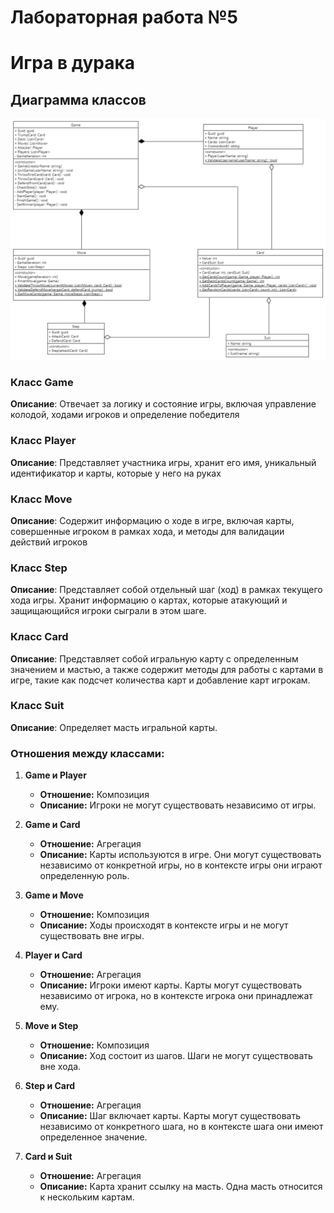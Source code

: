 # Лабораторная работа №5
# Игра в дурака

## Диаграмма классов

![Диаграмма классов](<./images/classes diagram.png>)

### Класс **Game**
**Описание**: Отвечает за логику и состояние игры, включая управление колодой, ходами игроков и определение победителя

### Класс **Player**
**Описание**: Представляет участника игры, хранит его имя, уникальный идентификатор и карты, которые у него на руках

### Класс **Move**
**Описание**: Содержит информацию о ходе в игре, включая карты, совершенные игроком в рамках хода, и методы для валидации действий игроков

### Класс **Step**
**Описание**: Представляет собой отдельный шаг (ход) в рамках текущего хода игры. Хранит информацию о картах, которые атакующий и защищающийся игроки сыграли в этом шаге.

### Класс **Card**
**Описание**: Представляет собой игральную карту с определенным значением и мастью, а также содержит методы для работы с картами в игре, такие как подсчет количества карт и добавление карт игрокам.

### Класс **Suit**
**Описание**: Определяет масть игральной карты.

### Отношения между классами:

1. **Game и Player**
   - **Отношение:** Композиция
   - **Описание:** Игроки не могут существовать независимо от игры.

2. **Game и Card**
   - **Отношение:** Агрегация
   - **Описание:** Карты используются в игре. Они могут существовать независимо от конкретной игры, но в контексте игры они играют определенную роль.

3. **Game и Move**
   - **Отношение:** Композиция
   - **Описание:** Ходы происходят в контексте игры и не могут существовать вне игры.

4. **Player и Card**
   - **Отношение:** Агрегация
   - **Описание:** Игроки имеют карты. Карты могут существовать независимо от игрока, но в контексте игрока они принадлежат ему.

5. **Move и Step**
   - **Отношение:** Композиция
   - **Описание:** Ход состоит из шагов. Шаги не могут существовать вне хода.

6. **Step и Card**
   - **Отношение:** Агрегация
   - **Описание:** Шаг включает карты. Карты могут существовать независимо от конкретного шага, но в контексте шага они имеют определенное значение.

7. **Card и Suit**
   - **Отношение:** Агрегация
   - **Описание:** Карта хранит ссылку на масть. Одна масть относится к нескольким картам.
